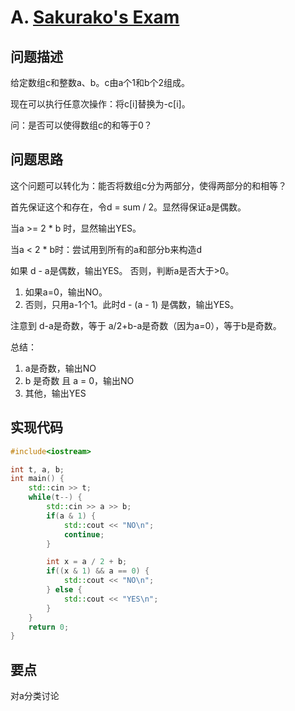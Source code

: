 # A. [Sakurako's Exam](https://codeforces.com/problemset/problem/2008/A)
## 问题描述
给定数组c和整数a、b。c由a个1和b个2组成。

现在可以执行任意次操作：将c[i]替换为-c[i]。

问：是否可以使得数组c的和等于0？

## 问题思路
这个问题可以转化为：能否将数组c分为两部分，使得两部分的和相等？

首先保证这个和存在，令d = sum / 2。显然得保证a是偶数。

当a >= 2 * b 时，显然输出YES。

当a < 2 * b时：尝试用到所有的a和部分b来构造d

如果 d - a是偶数，输出YES。
否则，判断a是否大于>0。
1. 如果a=0，输出NO。
2. 否则，只用a-1个1。此时d - (a - 1) 是偶数，输出YES。

注意到 d-a是奇数，等于 a/2+b-a是奇数（因为a=0），等于b是奇数。

总结：
1. a是奇数，输出NO
2. b 是奇数 且 a = 0，输出NO
3. 其他，输出YES

## 实现代码
```c++
#include<iostream>

int t, a, b;
int main() {
    std::cin >> t;
    while(t--) {
        std::cin >> a >> b;
        if(a & 1) {
            std::cout << "NO\n";
            continue;
        }

        int x = a / 2 + b;
        if((x & 1) && a == 0) {
            std::cout << "NO\n";
        } else {
            std::cout << "YES\n";
        }
    }
    return 0;
}
```

## 要点
对a分类讨论